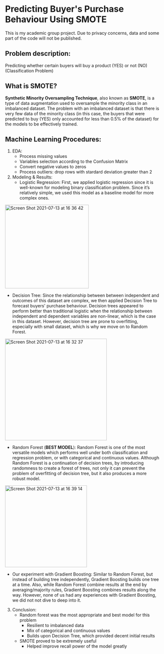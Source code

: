 # Predicting Buyer's Purchase Behaviour Using SMOTE
This is my academic group project. Due to privacy concerns, data and some part of the code will not be published.

## Problem description:
Predicting whether certain buyers will buy a product (YES) or not (NO) (Classification Problem)

## What is SMOTE?
**Synthetic Minority Oversampling Technique**, also known as **SMOTE**, is a type of data augmentation used to oversample the minority class in an imbalanced dataset. The problem with an imbalanced dataset is that there is very few data of the minority class (in this case, the buyers that were predicted to buy (YES) only accounted for less than 0.5% of the dataset) for the models to be effectively trained.

## Machine Learning Procedures:
1. EDA:
   - Process missing values
   - Variables selection according to the Confusion Matrix
   - Convert negative values to zeros
   - Process outliers: drop rows with stardard deviation greater than 2
2. Modeling & Results:
   - Logistic Regression: First, we applied logistic regression since it is well-known for modeling binary classification problem. Since it’s relatively simple, we used this model as a baseline model for more complex ones.
     
<img width="273" alt="Screen Shot 2021-07-13 at 16 36 42" src="https://user-images.githubusercontent.com/63483928/125538548-cd26f283-e303-42b7-8ee8-ad9f814ba684.png">

   
   - Decision Tree: Since the relationship between between independent and outcomes of this dataset are complex, we then applied Decision Tree to forecast buyers' purchase behaviour. Decision trees appeared to perform better than traditional logistic when the relationship between independent and dependent variables are non-linear, which is the case in this dataset. However, decision tree are prone to overfitting, especially with small dataset, which is why we move on to Random Forest.
   
   <img width="332" alt="Screen Shot 2021-07-13 at 16 32 37" src="https://user-images.githubusercontent.com/63483928/125538209-c646e1ae-f0f1-43f3-a21f-c5136a0ef683.png">

   
   - Random Forest (**BEST MODEL**): Random Forest is one of the most versatile models which performs well under both classification and regression problem, or with categorical and continuous values. Although Random Forest is a continuation of decision trees, by introducing randomness to create a forest of trees, not only it can prevent the problem of overfitting of decision tree, but it also produces a more robust model. 

<img width="267" alt="Screen Shot 2021-07-13 at 16 39 14" src="https://user-images.githubusercontent.com/63483928/125538744-3d87a439-3662-401c-b2a8-9039a94fd386.png">

   - Our experiment with Gradient Boosting: Similar to Random Forest, but instead of building tree independently, Gradient Boosting builds one tree at a time. Also, while Random Forest combine results at the end by averaging/majority rules, Gradient Boosting combines results along the way. However, none of us had any experiences with Gradient Boosting, we did not not dive to deep into it.
  
3. Conclusion:
   - Random forest was the most appropriate and best model for this problem
     - Resilient to imbalanced data
     - Mix of categorical and continuous values
     - Builds upon Decision Tree, which provided decent initial results
   - SMOTE proved to be extremely useful
     - Helped improve recall power of the model greatly

